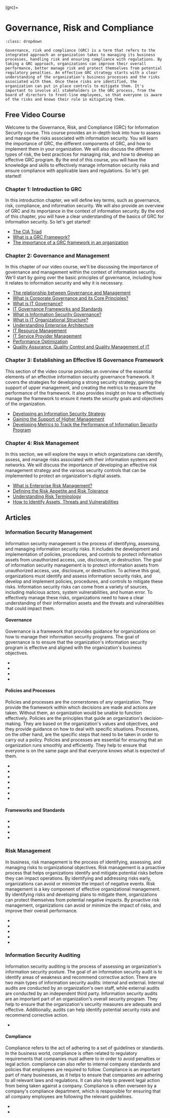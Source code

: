 (grc)=
# Governance, Risk and Compliance

```{admonition} What is GRC?
:class: dropdown

Governance, risk and compliance (GRC) is a term that refers to the integrated approach an organization takes to managing its business processes, handling risk and ensuring compliance with regulations. By taking a GRC approach, organizations can improve their overall performance, better manage risk and protect themselves from potential regulatory penalties. An effective GRC strategy starts with a clear understanding of the organization's business processes and the risks associated with them. Once these risks are identified, the organization can put in place controls to mitigate them. It's important to involve all stakeholders in the GRC process, from the board of directors to front-line employees, so that everyone is aware of the risks and knows their role in mitigating them.
```

## Free Video Course

Welcome to the Governance, Risk, and Compliance (GRC) for Information Security course. This course provides an in-depth look into how to assess and manage the risks associated with information security. You will learn the importance of GRC, the different components of GRC, and how to implement them in your organization. We will also discuss the different types of risk, the best practices for managing risk, and how to develop an effective GRC program. By the end of this course, you will have the knowledge and skills to effectively manage information security risks and ensure compliance with applicable laws and regulations. So let's get started!

### Chapter 1: Introduction to GRC

In this introduction chapter, we will define key terms, such as governance, risk, compliance, and information security. We will also provide an overview of GRC and its importance in the context of information security. By the end of this chapter, you will have a clear understanding of the basics of GRC for information security. So let's get started!

- [The CIA Triad](https://youtu.be/7Bg7P2zgQss)
- [What is a GRC Framework?](https://youtu.be/Tmjiqss4jzw)
- [The importance of a GRC framework in an organization](https://youtu.be/kV2R8cO1glU)

### Chapter 2: Governance and Management

In this chapter of our video course, we'll be discussing the importance of governance and management within the context of information security. We'll start by going over the basic principles of governance, including how it relates to information security and why it is necessary.

- [The relationship between Governance and Management](https://youtu.be/upmnGSledJM)
- [What is Corporate Governance and its Core Principles?](https://youtu.be/MuvsK00h4Y0)
- [What is IT Governance?](https://youtu.be/-bACcb6cWY0)
- [IT Governance Frameworks and Standards](https://youtu.be/8pLsQ9dZFds)
- [What is Information Security Governance?](https://youtu.be/-843Jc7_B_8)
- [What is IT Organizational Structure?](https://youtu.be/dH66x-_3Jyw)
- [Understanding Enterprise Architecture](https://youtu.be/GbSOnOuao84)
- [IT Resource Management](https://youtu.be/ukkQbiwHz5M)
- [IT Service Provider Management](https://youtu.be/St8j0k6YXo0)
- [Performance Optimization](https://youtu.be/ban-kiLchiY)
- [Quality Assurance, Quality Control and Quality Management of IT](https://youtu.be/wBrwnj49Ss4)

### Chapter 3: Establishing an Effective IS Governance Framework

This section of the video course provides an overview of the essential elements of an effective information security governance framework. It covers the strategies for developing a strong security strategy, gaining the support of upper management, and creating the metrics to measure the performance of the framework. It also provides insight on how to effectively manage the framework to ensure it meets the security goals and objectives of the organization.

- [Developing an Information Security Strategy](https://youtu.be/ZnBxYWrpBtI)
- [Gaining the Support of Higher Management](https://youtu.be/gv4m5GumgMg)
- [Developing Metrics to Track the Performance of Information Security Program](https://youtu.be/70kVmBxan2I)

### Chapter 4: Risk Management

In this section, we will explore the ways in which organizations can identify, assess, and manage risks associated with their information systems and networks. We will discuss the importance of developing an effective risk management strategy and the various security controls that can be implemented to protect an organization's digital assets.

- [What is Enterprise Risk Management?](https://youtu.be/3G1c2MmOxKI)
- [Defining the Risk Appetite and Risk Tolerance](https://youtu.be/8revgW1tC00)
- [Understanding Risk Terminology](https://youtu.be/5JsgU26sp38)
- [How to Identify Assets, Threats and Vulnerabilities](https://youtu.be/iV-FjzwIY34)

## Articles

### Information Security Management

Information security management is the process of identifying, assessing, and managing information security risks. It includes the development and implementation of policies, procedures, and controls to protect information assets from unauthorized access, use, disclosure, or destruction. The goal of information security management is to protect information assets from unauthorized access, use, disclosure, or destruction. To achieve this goal, organizations must identify and assess information security risks, and develop and implement policies, procedures, and controls to mitigate these risks. Information security risks can come from a variety of sources, including malicious actors, system vulnerabilities, and human error. To effectively manage these risks, organizations need to have a clear understanding of their information assets and the threats and vulnerabilities that could impact them.

#### Governance

Governance is a framework that provides guidance for organizations on how to manage their information security programs. The goal of governance is to ensure that the organization's information security program is effective and aligned with the organization's business objectives.

* [](get-a-grip-on-your-data-with-data-governance)
* [](managing-governance-risk-and-compliance-for-a-resilient-organization)
* [](you-need-to-implement-the-nist-cybersecurity-framework-now)
* [](asset-management)

#### Policies and Processes

Policies and processes are the cornerstones of any organization. They provide the framework within which decisions are made and actions are taken. Without them, an organization would be unable to function effectively. Policies are the principles that guide an organization's decision-making. They are based on the organization's values and objectives, and they provide guidance on how to deal with specific situations. Processes, on the other hand, are the specific steps that need to be taken in order to carry out a policy. Policies and processes are essential for ensuring that an organization runs smoothly and efficiently. They help to ensure that everyone is on the same page and that everyone knows what is expected of them.

* [](the-role-of-security-policies-in-an-organization)
* [](policies-standards-and-guidelines-for-compliance)
* [](the-foundations-of-a-successful-information-security-policy)
* [](tailor-making-the-perfect-policy-for-your-organizations-security)
* [](data-classification-secure-your-data-by-first-understanding-your-data)
* [](information-protection-balancing-costs-and-benefits)
* [](safeguard-your-sensitive-data-with-non-disclosure-agreements-ndas)

#### Frameworks and Standards

* [](make-information-security-a-priority-with-iso2700)
* [](information-security-management-system-and-iso27001)
* [](privacy-information-management-system-iso-27701)
* [](an-overview-of-general-data-protection-regulation-gdpr-and-how-does-it-affect-you)

### Risk Management

In business, risk management is the process of identifying, assessing, and managing risks to organizational objectives. Risk management is a proactive process that helps organizations identify and mitigate potential risks before they can impact operations. By identifying and addressing risks early, organizations can avoid or minimize the impact of negative events. Risk management is a key component of effective organizational management. By identifying risks and developing plans to mitigate them, organizations can protect themselves from potential negative impacts. By proactive risk management, organizations can avoid or minimize the impact of risks, and improve their overall performance.

* [](make-security-decisions-with-confidence-using-risk-assessments)
* [](risk-management-avoid-accept-mitigate-transference)
* [](disaster-recovery-get-back-on-your-feet-after-a-disaster)
* [](a-well-developed-business-continuity-plan-is-crucial-for-maintaining-continuous-operations)
* [](the-importance-of-data-backup-and-recovery-for-an-organization)

### Information Security Auditing

Information security auditing is the process of assessing an organization's information security posture. The goal of an information security audit is to identify areas of weakness and recommend corrective action. There are two main types of information security audits: internal and external. Internal audits are conducted by an organization's own staff, while external audits are conducted by an independent third party. Information security audits are an important part of an organization's overall security program. They help to ensure that the organization's security measures are adequate and effective. Additionally, audits can help identify potential security risks and recommend corrective action.

* [](basic-methods-of-auditing)

#### Compliance

Compliance refers to the act of adhering to a set of guidelines or standards. In the business world, compliance is often related to regulatory requirements that companies must adhere to in order to avoid penalties or legal action. compliance can also refer to internal company standards and policies that employees are required to follow. Compliance is an important part of many businesses, as it helps to ensure that companies are adhering to all relevant laws and regulations. It can also help to prevent legal action from being taken against a company. Compliance is often overseen by a company's compliance department, which is responsible for ensuring that all company employees are following the relevant guidelines.

* [](how-to-sustain-compliance-in-organizations)
* [](keep-your-data-processing-compliant-with-data-audits)